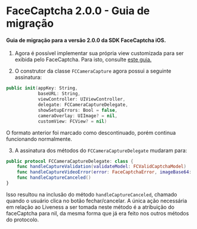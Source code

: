 # FaceCaptcha 2.0.0 - Guia de migração

#### Guia de migração para a versão 2.0.0 da SDK FaceCaptcha iOS.

1. Agora é possível implementar sua própria view customizada para ser exibida pelo FaceCaptcha. Para isto, consulte [este guia.](CustomView.md)

2. O construtor da classe `FCCameraCapture` agora possui a seguinte assinatura:
```swift
public init(appKey: String,
            baseURL: String,
            viewController: UIViewController,
            delegate: FCCameraCaptureDelegate,
            showSetupErrors: Bool = false,
            cameraOverlay: UIImage? = nil,
            customView: FCView? = nil)
```
O formato anterior foi marcado como descontinuado, porém continua funcionando normalmente.

3. A assinatura dos métodos do `FCCameraCaptureDelegate` mudaram para:
```swift
public protocol FCCameraCaptureDelegate: class {
    func handleCaptureValidation(validateModel: FCValidCaptchaModel)
    func handleCaptureVideoError(error: FaceCaptchaError, imageBase64: String?)
    func handleCaptureCanceled()
}
```
Isso resultou na inclusão do método `handleCaptureCanceled`, chamado quando o usuário clica no botão fechar/cancelar. A única ação necessária em relação ao Liveness a ser tomada neste método é a atribuição do faceCaptcha para nil, da mesma forma que já era feito nos outros métodos do protocolo.
